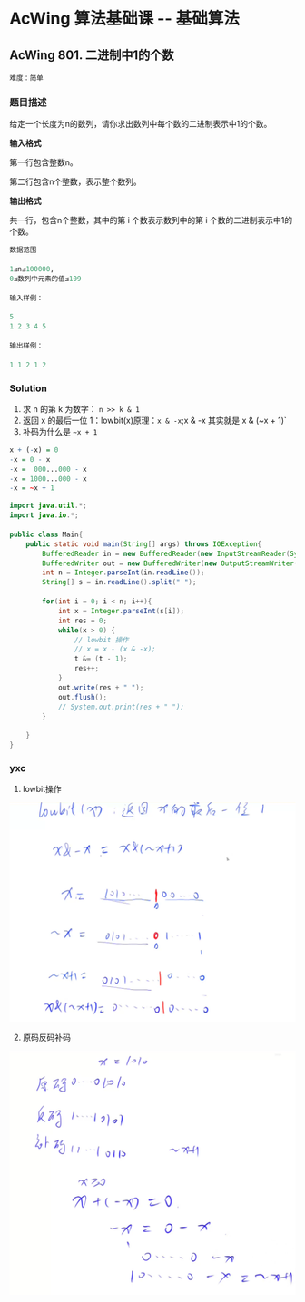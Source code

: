 # AcWing 算法基础课 -- 基础算法

## AcWing 801. 二进制中1的个数 

`难度：简单`

### 题目描述

给定一个长度为n的数列，请你求出数列中每个数的二进制表示中1的个数。

**输入格式**

第一行包含整数n。

第二行包含n个整数，表示整个数列。

**输出格式**

共一行，包含n个整数，其中的第 i 个数表示数列中的第 i 个数的二进制表示中1的个数。

```r
数据范围

1≤n≤100000,
0≤数列中元素的值≤109

输入样例：

5
1 2 3 4 5

输出样例：

1 1 2 1 2
```

### Solution

1. 求 n 的第 k 为数字： `n >> k & 1`
2. 返回 x 的最后一位 1：lowbit(x)原理：`x & -x`;x & -x 其实就是 x & (~x + 1)`
3. 补码为什么是 `~x + 1`
```r
x + (-x) = 0
-x = 0 - x
-x =  000...000 - x
-x = 1000...000 - x
-x = ~x + 1
```

```java
import java.util.*;
import java.io.*;

public class Main{
    public static void main(String[] args) throws IOException{
        BufferedReader in = new BufferedReader(new InputStreamReader(System.in));
        BufferedWriter out = new BufferedWriter(new OutputStreamWriter(System.out));
        int n = Integer.parseInt(in.readLine());
        String[] s = in.readLine().split(" ");
        
        for(int i = 0; i < n; i++){
            int x = Integer.parseInt(s[i]);
            int res = 0;
            while(x > 0) {
                // lowbit 操作
                // x = x - (x & -x);
                t &= (t - 1);
                res++;
            }
            out.write(res + " ");
            out.flush();
            // System.out.print(res + " ");
        }
        
    }
}
```

### yxc

1. lowbit操作

![image-20210217153826737](pics/image-20210217153826737.png)

2. 原码反码补码

![image-20210217154038552](pics/image-20210217154038552.png)